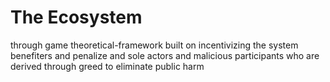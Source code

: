 # The Ecosystem

through game theoretical-framework built on incentivizing the system benefiters and penalize and sole actors and malicious participants who are derived through greed to eliminate public harm
